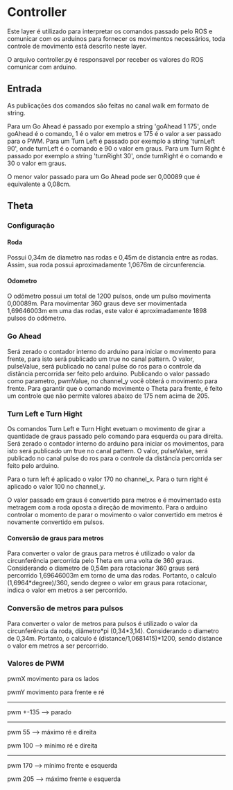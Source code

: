 # Controller

Este layer é utilizado para interpretar os comandos passado pelo ROS e comunicar com os arduinos para fornecer os movimentos necessários, toda controle de movimento está descrito neste layer.

O arquivo controller.py é responsavel por receber os valores do ROS comunicar com arduino.

## Entrada

As publicações dos comandos são feitas no canal walk em formato de string.

Para um Go Ahead é passado por exemplo a string 'goAhead 1 175', onde goAhead é o comando, 1 é o valor em metros e 175 é o valor a ser passado para o PWM.
Para um Turn Left é passado por exemplo a string 'turnLeft 90', onde turnLeft é o comando e 90 o valor em graus.
Para um Turn Right é passado por exemplo a string 'turnRight 30', onde turnRight é o comando e 30 o valor em graus.

O menor valor passado para um Go Ahead pode ser 0,00089 que é equivalente a 0,08cm.

## Theta

### Configuração

#### Roda

Possui 0,34m de diametro nas rodas e 0,45m de distancia entre as rodas.
Assim, sua roda possui aproximadamente 1,0676m de circunferencia.

#### Odometro

O odômetro possui um total de 1200 pulsos, onde um pulso movimenta 0,00089m.
Para movimentar 360 graus deve ser movimentada 1,69646003m em uma das rodas, este valor é aproximadamente 1898 pulsos do odômetro.

### Go Ahead

Será zerado o contador interno do arduino para iniciar o movimento para frente, para isto será publicado um true no canal pattern.
O valor, pulseValue, será publicado no canal pulse do ros para o controle da distância percorrida ser feito pelo arduino.
Publicando o valor passado como parametro, pwmValue, no channel_y você obterá o movimento para frente.
Para garantir que o comando movimente o Theta para frente, é feito um controle que não permite valores abaixo de 175 nem acima de 205.

### Turn Left e Turn Hight

Os comandos Turn Left e Turn Hight evetuam o movimento de girar a quantidade de graus passado pelo comando para esquerda ou para direita.
Será zerado o contador interno do arduino para iniciar os movimentos, para isto será publicado um true no canal pattern.
O valor, pulseValue, será publicado no canal pulse do ros para o controle da distância percorrida ser feito pelo arduino.

Para o turn left é aplicado o valor 170 no channel_x.
Para o turn right é aplicado o valor 100 no channel_y.

O valor passado em graus é convertido para metros e é movimentado esta metragem com a roda oposta a direção de movimento.
Para o arduino controlar o momento de parar o movimento o valor convertido em metros é novamente convertido em pulsos.

#### Conversão de graus para metros

Para converter o valor de graus para metros é utilizado o valor da circunferência percorrida pelo Theta em uma volta de 360 graus.
Considerando o diametro de 0,54m para rotacionar 360 graus será percorrido 1,69646003m em torno de uma das rodas.
Portanto, o calculo (1,6964\*degree)/360, sendo degree o valor em graus para rotacionar, indica o valor em metros a ser percorrido.

### Conversão de metros para pulsos

Para converter o valor de metros para pulsos é utilizado o valor da circunferência da roda, diâmetro\*pi (0,34\*3,14).
Considerando o diametro de 0,34m.
Portanto, o calculo é (distance/1,0681415)\*1200, sendo distance o valor em metros a ser percorrido.

### Valores de PWM

pwmX movimento para os lados

pwmY movimento para frente e ré

---

pwm +-135 --> parado

---

pwm 55 --> máximo ré e direita

pwm 100 --> mínimo ré e direita

---

pwm 170 --> mínimo frente e esquerda

pwm 205 --> máximo frente e esquerda
